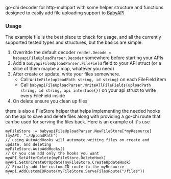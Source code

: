 go-chi decoder for http-multipart with some helper structure and functions designed to easily add file uploading support to [BabyAPI](https://github.com/calvinmclean/babyapi)

### Usage

The example file is the best place to check for usage, and all the currently supported tested types and structures, but the basics are simple.

1. Overritde the default decoder `render.Decode = babyapiFileUploadParser.Decoder` somewhere before starting your APIs
2. Add a `babyapiFileUploadParser.FileField` field to your API struct (or a slice of them maybe a map, whatever you need)
3. After create or update, write your files somewhere.
   * Call `WriteFile(uploadPath string, id string)` on each FileField item
   * Call `babyapiFileUploadParser.WriteAllFileFields(uploadPath string, id string, api interface{})` on your api struct to write every FileField inside
4. On delete ensure you clean up files

there is also a FileStore helper that helps implementing the needed hooks on the api to save and delete files along with providing a go-chi route that can be used for serving the files back. Here is an example of it's use

```
myFileStore := babyapiFileUploadParser.NewFileStore[*myResource](myAPI, "./UploadPath")
// using AutoAddHooks will automate writing files on create and update, and deleting
myFileStore.AutoAddHooks()
// Or you can add only the hooks you want
myAPI.SetAfterDelete(myFileStore.DeleteHook)
myAPI.SetOnCreateOrUpdate(myFileStore.CreateUpdateHook)
// Finally add the custom ID route to the myResource
myApi.AddCustomIDRoute(myFileStore.ServeFilesRoute("/files"))
```
